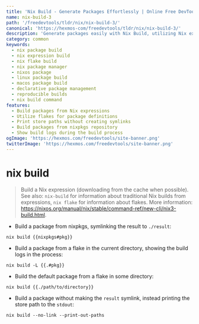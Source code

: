 ```yaml
---
title: 'Nix Build - Generate Packages Effortlessly | Online Free DevTools by Hexmos'
name: nix-build-3
path: '/freedevtools/tldr/nix/nix-build-3/'
canonical: 'https://hexmos-com/freedevtools/tldr/nix/nix-build-3/'
description: 'Generate packages easily with Nix Build, utilizing Nix expressions and flake support. Manage builds, print paths, and avoid symlinks. Free online tool, no registration required.'
category: common
keywords:
  - nix package build
  - nix expression build
  - nix flake build
  - nix package manager
  - nixos package
  - linux package build
  - macos package build
  - declarative package management
  - reproducible builds
  - nix build command
features:
  - Build packages from Nix expressions
  - Utilize flakes for package definitions
  - Print store paths without creating symlinks
  - Build packages from nixpkgs repository
  - Show build logs during the build process
ogImage: 'https://hexmos.com/freedevtools/site-banner.png'
twitterImage: 'https://hexmos.com/freedevtools/site-banner.png'
---
```


# nix build

> Build a Nix expression (downloading from the cache when possible).
> See also: `nix-build` for information about traditional Nix builds from expressions, `nix flake` for information about flakes.
> More information: <https://nixos.org/manual/nix/stable/command-ref/new-cli/nix3-build.html>.

- Build a package from nixpkgs, symlinking the result to `./result`:

`nix build {{nixpkgs#pkg}}`

- Build a package from a flake in the current directory, showing the build logs in the process:

`nix build -L {{.#pkg}}`

- Build the default package from a flake in some directory:

`nix build {{./path/to/directory}}`

- Build a package without making the `result` symlink, instead printing the store path to the `stdout`:

`nix build --no-link --print-out-paths`
